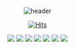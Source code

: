 <div align="center">

![header](https://capsule-render.vercel.app/api?type=waving&color=auto&height=300&section=header&text=Welcome&fontSize=70&desc=sowon's%20GitHub%20Profile)
<div align="center">
 
[![Hits](https://hits.seeyoufarm.com/api/count/incr/badge.svg?url=https%3A%2F%2Fgithub.com%2FWish-baek&count_bg=%23699142&title_bg=%239FB346&icon=smugmug.svg&icon_color=%23FFFFFF&title=hits&edge_flat=false)](https://hits.seeyoufarm.com)
</div>

![](https://img.shields.io/badge/Java-007396?style=for-the-badge&logo=OpenJDK&logoColor=white")
 <img src="https://img.shields.io/badge/Vue-green?style=for-the-badge&logo=Vue.js&logoColor=ffffff"/>
 <img src="https://img.shields.io/badge/GitHub-000000?style=for-the-badge&logo=GitHub&logoColor=ffffff"/>
 <img src="https://img.shields.io/badge/JavaScript-F7DF1E?style=for-the-badge&logo=GitHub&logoColor=ffffff"/>
 <img src="https://img.shields.io/badge/TypeScript-3178C6?style=for-the-badge&logo=GitHub&logoColor=ffffff"/> 
 <img src="https://img.shields.io/badge/HTML5-E34F26?style=for-the-badge&logo=GitHub&logoColor=ffffff"/> 
 <img src="https://img.shields.io/badge/CSS-1572B6?style=for-the-badge&logo=GitHub&logoColor=ffffff"/>

